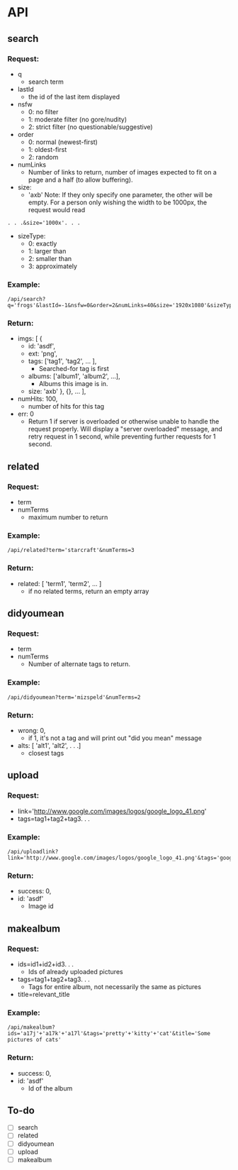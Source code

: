 API
===

search
------

### Request:
+ q
    + search term
+ lastId 
    + the id of the last item displayed
+ nsfw
    + 0: no filter
    + 1: moderate filter (no gore/nudity)
    + 2: strict filter (no questionable/suggestive)
+ order
    + 0: normal (newest-first) 
    + 1: oldest-first 
    + 2: random
+ numLinks 
    + Number of links to return, number of images expected to fit on a page and a half (to allow buffering).
+ size:
    + 'axb'  Note: If they only specify one parameter, the other will be empty.  For a person only wishing the width to be 1000px, the request would read 
```
. . .&size='1000x'. . .
```

+ sizeType:
    + 0: exactly
    + 1: larger than
    + 2: smaller than
    + 3: approximately

### Example: 
```
/api/search?q='frogs'&lastId=-1&nsfw=0&order=2&numLinks=40&size='1920x1080'&sizeType=0
```

### Return:
+ imgs: [ {
    + id: 'asdf', 
    + ext: 'png', 
    + tags: ['tag1', 'tag2', ... ],
        + Searched-for tag is first
    + albums: ['album1', 'album2', ...], 
        + Albums this image is in.
    + size: 'axb' 
}, {}, ... ],
+ numHits: 100, 
    + number of hits for this tag
+ err: 0
    + Return 1 if server is overloaded or otherwise unable to handle the request properly.  Will display a "server overloaded" message, and retry request in 1 second, while preventing further requests for 1 second.

related
-------

### Request:
+ term
+ numTerms 
    + maximum number to return

### Example: 
```
/api/related?term='starcraft'&numTerms=3
```  

### Return:
+ related: [ 'term1', 'term2', ... ] 
    + if no related terms, return an empty array

didyoumean
----------

### Request:
+ term
+ numTerms
    + Number of alternate tags to return.

### Example: 
```
/api/didyoumean?term='mizspeld'&numTerms=2
```

### Return:
+ wrong: 0, 
    + if 1, it's not a tag and will print out "did you mean" message
+ alts: [ 'alt1', 'alt2', . . .]
    + closest tags

upload
------

### Request:
+ link='http://www.google.com/images/logos/google_logo_41.png'
+ tags=tag1+tag2+tag3. . .

### Example:
```
/api/uploadlink?link='http://www.google.com/images/logos/google_logo_41.png'&tags='google'+'logo'
```

### Return:
+ success: 0,
+ id: 'asdf'
    + Image id  


makealbum
---------

### Request:
+ ids=id1+id2+id3. . .
    + Ids of already uploaded pictures
+ tags=tag1+tag2+tag3. . .
    + Tags for entire album, not necessarily the same as pictures
+ title=relevant_title

### Example: 
```
/api/makealbum?ids='a17j'+'a17k'+'a17l'&tags='pretty'+'kitty'+'cat'&title='Some pictures of cats'
```

### Return:
    
+ success: 0,
+ id: 'asdf'
    + Id of the album
   
To-do
-----
+ [ ] search
+ [ ] related
+ [ ] didyoumean
+ [ ] upload
+ [ ] makealbum
